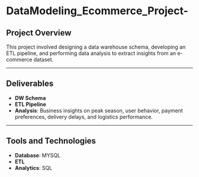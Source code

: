 # DataModeling_Ecommerce_Project-


## Project Overview
This project involved designing a data warehouse schema, developing an ETL pipeline, and performing data analysis to extract insights from an e-commerce dataset.

---

## Deliverables
- **DW Schema**
- **ETL Pipeline**
- **Analysis**: Business insights on peak season, user behavior, payment preferences, delivery delays, and logistics performance.

---

## Tools and Technologies
- **Database**: MYSQL
- **ETL**
- **Analytics**: SQL



